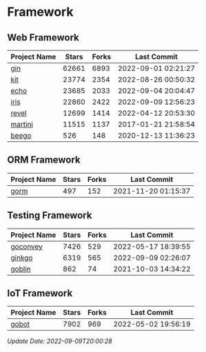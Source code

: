 # Framework

## Web Framework
| Project Name | Stars | Forks | Last Commit |
| ------------ | ----- | ----- | ----------- |
| [gin](https://github.com/gin-gonic/gin) | 62661 | 6893 | 2022-09-01 02:21:27 |
| [kit](https://github.com/go-kit/kit) | 23774 | 2354 | 2022-08-26 00:50:32 |
| [echo](https://github.com/labstack/echo) | 23685 | 2033 | 2022-09-04 20:04:47 |
| [iris](https://github.com/kataras/iris) | 22860 | 2422 | 2022-09-09 12:56:23 |
| [revel](https://github.com/revel/revel) | 12699 | 1414 | 2022-04-12 20:53:30 |
| [martini](https://github.com/go-martini/martini) | 11515 | 1137 | 2017-01-21 21:58:54 |
| [beego](https://github.com/astaxie/beego) | 526 | 148 | 2020-12-13 11:36:23 |

## ORM Framework
| Project Name | Stars | Forks | Last Commit |
| ------------ | ----- | ----- | ----------- |
| [gorm](https://github.com/jinzhu/gorm) | 497 | 152 | 2021-11-20 01:15:37 |

## Testing Framework
| Project Name | Stars | Forks | Last Commit |
| ------------ | ----- | ----- | ----------- |
| [goconvey](https://github.com/smartystreets/goconvey) | 7426 | 529 | 2022-05-17 18:39:55 |
| [ginkgo](https://github.com/onsi/ginkgo) | 6319 | 565 | 2022-09-09 02:26:07 |
| [goblin](https://github.com/franela/goblin) | 862 | 74 | 2021-10-03 14:34:22 |

## IoT Framework
| Project Name | Stars | Forks | Last Commit |
| ------------ | ----- | ----- | ----------- |
| [gobot](https://github.com/hybridgroup/gobot) | 7902 | 969 | 2022-05-02 19:56:19 |

*Update Date: 2022-09-09T20:00:28*